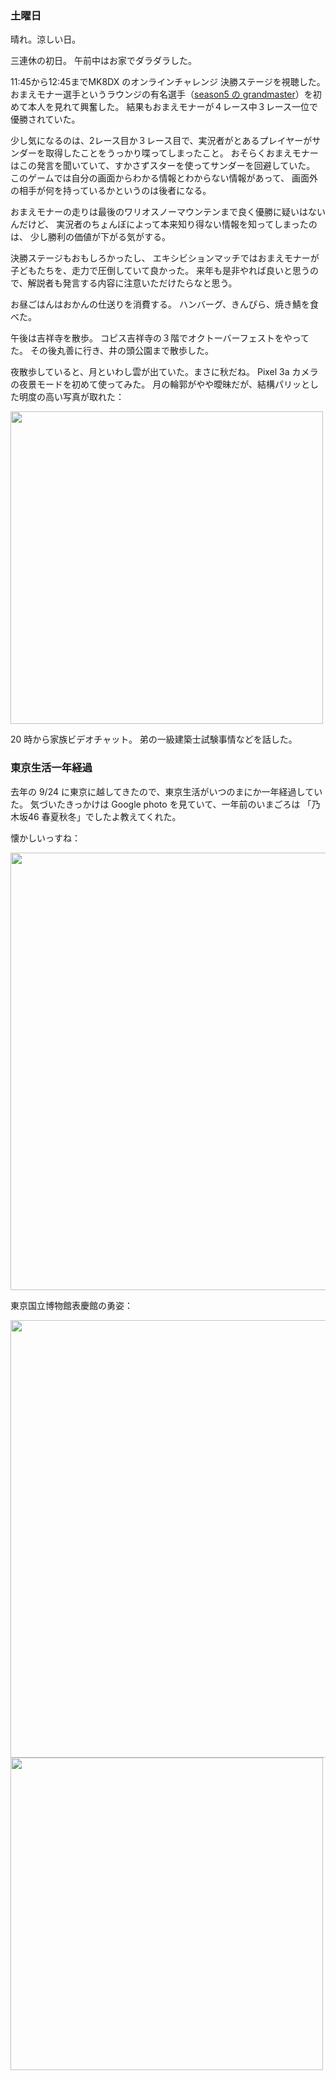 ### 土曜日

晴れ。涼しい日。

三連休の初日。
午前中はお家でダラダラした。

11:45から12:45までMK8DX のオンラインチャレンジ 決勝ステージを視聴した。
おまえモナー選手というラウンジの有名選手（[season5 の grandmaster](https://www.mk8dx-lounge.com/?season=5)）を初めて本人を見れて興奮した。
結果もおまえモナーが４レース中３レース一位で優勝されていた。

少し気になるのは、2レース目か３レース目で、実況者がとあるプレイヤーがサンダーを取得したことをうっかり喋ってしまったこと。
おそらくおまえモナーはこの発言を聞いていて、すかさずスターを使ってサンダーを回避していた。
このゲームでは自分の画面からわかる情報とわからない情報があって、
画面外の相手が何を持っているかというのは後者になる。

おまえモナーの走りは最後のワリオスノーマウンテンまで良く優勝に疑いはないんだけど、
実況者のちょんぼによって本来知り得ない情報を知ってしまったのは、
少し勝利の価値が下がる気がする。

決勝ステージもおもしろかったし、
エキシビションマッチではおまえモナーが子どもたちを、走力で圧倒していて良かった。
来年も是非やれば良いと思うので、解説者も発言する内容に注意いただけたらなと思う。

お昼ごはんはおかんの仕送りを消費する。
ハンバーグ、きんぴら、焼き鯖を食べた。

午後は吉祥寺を散歩。
コピス吉祥寺の３階でオクトーバーフェストをやってた。
その後丸善に行き、井の頭公園まで散歩した。

夜散歩していると、月といわし雲が出ていた。まさに秋だね。
Pixel 3a カメラの夜景モードを初めて使ってみた。
月の輪郭がやや曖昧だが、結構パリッとした明度の高い写真が取れた：

<img src="https://i.imgur.com/eTll5TH.jpg" width="500">

20 時から家族ビデオチャット。
弟の一級建築士試験事情などを話した。

### 東京生活一年経過

去年の 9/24 に東京に越してきたので、東京生活がいつのまにか一年経過していた。
気づいたきっかけは Google photo を見ていて、一年前のいまごろは
「乃木坂46 春夏秋冬」でしたよ教えてくれた。

懐かしいっすね：

<img src="https://i.imgur.com/yVOGage.jpg" width="700">

東京国立博物館表慶館の勇姿：

<img src="https://i.imgur.com/yPGp3J5.jpg" width="700">

<img src="https://i.imgur.com/pokmMNQ.jpg" width="500">